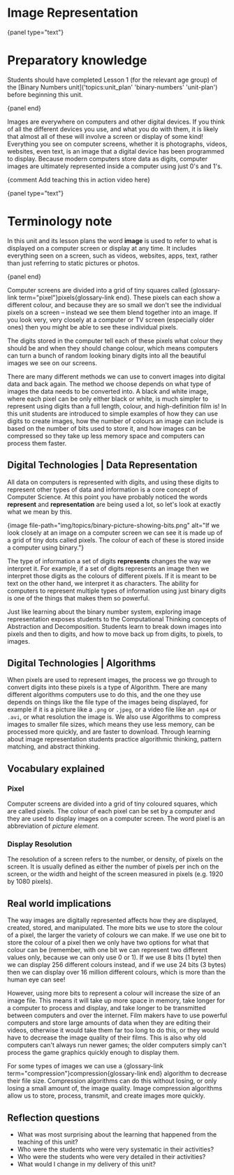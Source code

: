 # Image Representation

{panel type="text"}

# Preparatory knowledge

Students should have completed Lesson 1 (for the relevant age group) of the [Binary Numbers unit]('topics:unit_plan' 'binary-numbers' 'unit-plan') before beginning this unit.

{panel end}

Images are everywhere on computers and other digital devices.
If you think of all the different devices you use, and what you do with them, it is likely that almost all of these will involve a screen or display of some kind!
Everything you see on computer screens, whether it is photographs, videos, websites, even text, is an image that a digital device has been programmed to display.
Because modern computers store data as digits, computer images are ultimately represented inside a computer using just 0's and 1's.

{comment Add teaching this in action video here}

{panel type="text"}

# Terminology note

In this unit and its lesson plans the word **image** is used to refer to what is displayed on a computer screen or display at any time.
It includes everything seen on a screen, such as videos, websites, apps, text, rather than just referring to static pictures or photos.

{panel end}

Computer screens are divided into a grid of tiny squares called {glossary-link term="pixel"}pixels{glossary-link end}.
These pixels can each show a different colour, and because they are so small we don't see the individual pixels on a screen – instead we see them blend together into an image.
If you look very, very closely at a computer or TV screen (especially older ones) then you might be able to see these individual pixels.

The digits stored in the computer tell each of these pixels what colour they should be and when they should change colour, which means computers can turn a bunch of random looking binary digits into all the beautiful images we see on our screens.

There are many different methods we can use to convert images into digital data and back again.
The method we choose depends on what type of images the data needs to be converted into.
A black and white image, where each pixel can be only either black or white, is much simpler to represent using digits than a full length, colour, and high-definition film is!
In this unit students are introduced to simple examples of how they can use digits to create images, how the number of colours an image can include is based on the number of bits used to store it, and how images can be compressed so they take up less memory space and computers can process them faster.

## Digital Technologies | Data Representation

All data on computers is represented with digits, and using these digits to represent other types of data and information is a core concept of Computer Science.
At this point you have probably noticed the words **represent** and **representation** are being used a lot, so let's look at exactly what we mean by this.

{image file-path="img/topics/binary-picture-showing-bits.png" alt="If we look closely at an image on a computer screen we can see it is made up of a grid of tiny dots called pixels. The colour of each of these is stored inside a computer using binary."}

The type of information a set of digits **represents** changes the way we interpret it.
For example, if a set of digits represents an image then we interpret those digits as the colours of different pixels.
If it is meant to be text on the other hand, we interpret it as characters.
The ability for computers to represent multiple types of information using just binary digits is one of the things that makes them so powerful.

Just like learning about the binary number system, exploring image representation exposes students to the Computational Thinking concepts of Abstraction and Decomposition.
Students learn to break down images into pixels and then to digits, and how to move back up from digits, to pixels, to images.

## Digital Technologies | Algorithms

When pixels are used to represent images, the process we go through to convert digits into these pixels is a type of Algorithm.
There are many different algorithms computers use to do this, and the one they use depends on things like the file type of the images being displayed, for example if it is a picture like a `.png` or `.jpeg`, or a video file like an `.mp4` or `.avi`, or what resolution the image is.
We also use Algorithms to compress images to smaller file sizes, which means they use less memory, can be processed more quickly, and are faster to download.
Through learning about image representation students practice algorithmic thinking, pattern matching, and abstract thinking.

## Vocabulary explained

### Pixel

Computer screens are divided into a grid of tiny coloured squares, which are called pixels.
The colour of each pixel can be set by a computer and they are used to display images on a computer screen.
The word pixel is an abbreviation of *picture element*.

### Display Resolution

The resolution of a screen refers to the number, or density, of pixels on the screen.
It is usually defined as either the number of pixels per inch on the screen, or the width and height of the screen measured in pixels (e.g. 1920 by 1080 pixels).

## Real world implications

The way images are digitally represented affects how they are displayed, created, stored, and manipulated.
The more bits we use to store the colour of a pixel, the larger the variety of colours we can make.
If we use one bit to store the colour of a pixel then we only have two options for what that colour can be (remember, with one bit we can represent two different values only, because we can only use 0 or 1).
If we use 8 bits (1 byte) then we can display 256 different colours instead, and if we use 24 bits (3 bytes) then we can display over 16 million different colours, which is more than the human eye can see!

However, using more bits to represent a colour will increase the size of an image file.
This means it will take up more space in memory, take longer for a computer to process and display, and take longer to be transmitted between computers and over the internet.
Film makers have to use powerful computers and store large amounts of data when they are editing their videos, otherwise it would take them far too long to do this, or they would have to decrease the image quality of their films.
This is also why old computers can't always run newer games; the older computers simply can't process the game graphics quickly enough to display them.

For some types of images we can use a {glossary-link term="compression"}compression{glossary-link end} algorithm to decrease their file size.
Compression algorithms can do this without losing, or only losing a small amount of, the image quality.
Image compression algorithms allow us to store, process, transmit, and create images more quickly.

## Reflection questions

- What was most surprising about the learning that happened from the teaching of this unit?
- Who were the students who were very systematic in their activities?
- Who were the students who were very detailed in their activities?
- What would I change in my delivery of this unit?
